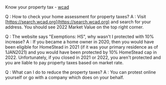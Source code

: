 Know your property tax - [wcad](https://search.wcad.org)

Q : How to check your home assessment for property taxes?
A : Visit [https://search.wcad.org](https://search.wcad.org) and search for your address.
You should see 2022 Market Value on the top right corner.


Q : The website says "Exemptions: HS", why wasn't I protected with 10% increase?
A : If you became a home owner in 2020, then you would have been eligible for HomeStead in 2021 (if it was your primary residence as of 1JAN2021) and you would have been protected by 10% HomeStead cap in 2022.
Unfortunately, if you closed in 2021 or 2022, you aren't protected and you are liable to pay property taxes based on market rate.


Q : What can I do to reduce the property taxes?
A : You can protest online yourself or go with a company which does on your behalf.
